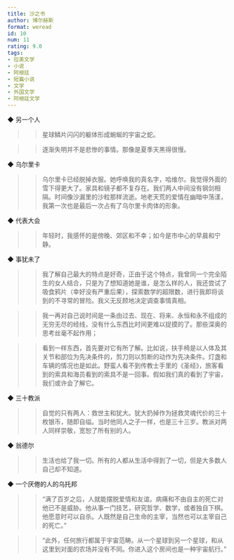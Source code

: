 ```yaml
---
title: 沙之书
author: 博尔赫斯
format: weread
id: 10
num: 11
rating: 9.0
tags: 
- 拉美文学
- 小说
- 阿根廷
- 短篇小说
- 文学
- 外国文学
- 阿根廷文学
---
```


◆ 另一个人

>> 星球鳞片闪闪的躯体形成蜿蜒的宇宙之蛇。

>> 逐渐失明并不是悲惨的事情。那像是夏季天黑得很慢。


◆ 乌尔里卡

>> 乌尔里卡已经脱掉衣服。她呼唤我的真名字，哈维尔。我觉得外面的雪下得更大了。家具和镜子都不复存在。我们两人中间没有钢剑相隔。时间像沙漏里的沙粒那样流逝。地老天荒的爱情在幽暗中荡漾，我第一次也是最后一次占有了乌尔里卡肉体的形象。


◆ 代表大会

>> 年轻时，我感怀的是傍晚、郊区和不幸；如今是市中心的早晨和宁静。


◆ 事犹未了

>> 我了解自己最大的特点是好奇，正由于这个特点，我曾同一个完全陌生的女人结合，只是为了想知道她是谁，是怎么样的人，我还尝试了吸食鸦片（幸好没有严重后果），探索数学的超限数，进行我即将谈到的不寻常的冒险。我义无反顾地决定调查事情真相。

>> 我一再对自己说时间是一条由过去、现在、将来、永恒和永不组成的无穷无尽的经线，没有什么东西比时间更难以捉摸的了。那些深奥的思考丝毫不起作用；

>> 看到一样东西，首先要对它有所了解。比如说，扶手椅是以人体及其关节和部位为先决条件的，剪刀则以剪断的动作为先决条件。灯盏和车辆的情况也是如此。野蛮人看不到传教士手里的《圣经》，旅客看到的索具和海员看到的索具不是一回事。假如我们真的看到了宇宙，我们或许会了解它。


◆ 三十教派

>> 自觉的只有两人：救世主和犹大。犹大扔掉作为拯救灵魂代价的三十枚银币，随即自缢。当时他同人之子一样，也是三十三岁。教派对两人同样崇敬，宽恕了所有别的人。


◆ 翁德尔

>> 生活也给了我一切。所有的人都从生活中得到了一切，但是大多数人自己却不知道。


◆ 一个厌倦的人的乌托邦

>> “满了百岁之后，人就能摆脱爱情和友谊。病痛和不由自主的死亡对他已不是威胁。他从事一门技艺，研究哲学、数学，或者独自下棋。他愿意时可以自杀。人既然是自己生命的主宰，当然也可以主宰自己的死亡。”

>> “此外，任何旅行都属于宇宙范畴。从一个星球到另一个星球，和从这里到对面的农场并没有不同。你进入这个房间也是一种宇宙航行。”


